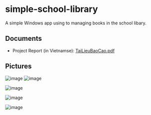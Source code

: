 # simple-school-library

A simple Windows app using to managing books in the school libary.

## Documents

* Project Report (in Vietnamse): [TaiLieuBaoCao.pdf](https://github.com/npackr/simple-school-library/files/9019872/TaiLieuBaoCao.pdf)

## Pictures

![image](https://user-images.githubusercontent.com/24362894/176680180-581e0f16-9849-493d-b97f-fd3a0fb5fbbc.png)
![image](https://user-images.githubusercontent.com/24362894/176680196-79eef0c3-2175-49ac-9ee6-9264f391004f.png)

![image](https://user-images.githubusercontent.com/24362894/176680214-2763d184-995b-45c9-b91a-918d476c7ebd.png)

![image](https://user-images.githubusercontent.com/24362894/176680226-90f99d58-f175-4109-8cb9-23f48abe3fe2.png)

![image](https://user-images.githubusercontent.com/24362894/176680239-fadce99e-5425-4bdf-8e35-324f30f7fc78.png)
